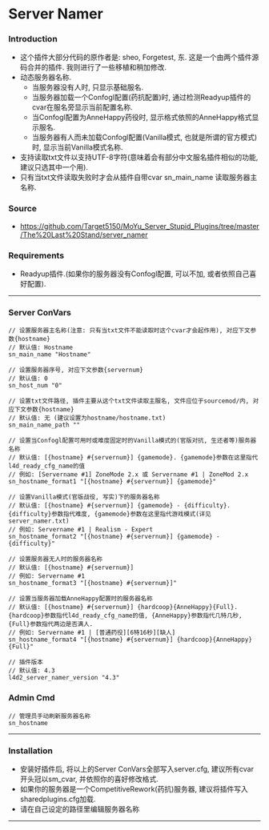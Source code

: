 # Server Namer
### Introduction
 - 这个插件大部分代码的原作者是: sheo, Forgetest, 东. 这是一个由两个插件源码合并的插件. 我则进行了一些移植和稍加修改.
 - 动态服务器名称. 
    - 当服务器没有人时, 只显示基础服名.
    - 当服务器加载一个Confogl配置(药抗配置)时, 通过检测Readyup插件的cvar在服名旁显示当前配置名称.
	- 当Confogl配置为AnneHappy药役时, 显示格式依照的AnneHappy格式显示服名.
    - 当服务器有人而未加载Confogl配置(Vanilla模式, 也就是所谓的官方模式)时, 显示当前Vanilla模式名称.
 - 支持读取txt文件以支持UTF-8字符(意味着会有部分中文服名插件相似的功能, 建议只选其中一个用).
 - 只有当txt文件读取失败时才会从插件自带cvar sn_main_name 读取服务器主名称.

### Source
 - https://github.com/Target5150/MoYu_Server_Stupid_Plugins/tree/master/The%20Last%20Stand/server_namer

### Requirements
 - Readyup插件.(如果你的服务器没有Confogl配置, 可以不加, 或者依照自己喜好配置).

<hr>

### Server ConVars
```
// 设置服务器主名称(注意: 只有当txt文件不能读取时这个cvar才会起作用), 对应下文参数{hostname}
// 默认值: Hostname
sn_main_name "Hostname"

// 设置服务器序号, 对应下文参数{servernum}
// 默认值: 0
sn_host_num "0"

// 设置txt文件路径, 插件主要从这个txt文件读取主服名, 文件应位于sourcemod/内, 对应下文参数{hostname}
// 默认值: 无 (建议设置为hostname/hostname.txt)
sn_main_name_path ""

// 设置当Confogl配置可用时或难度固定时的Vanilla模式的(官版对抗, 生还者等)服务器名称
// 默认值: [{hostname} #{servernum}] {gamemode}. {gamemode}参数在这里指代l4d_ready_cfg_name的值
// 例如: [Servername #1] ZoneMode 2.x 或 Servername #1 | ZoneMod 2.x 
sn_hostname_format1 "[{hostname} #{servernum}] {gamemode}"

// 设置Vanilla模式(官版战役, 写实)下的服务器名称
// 默认值: [{hostname} #{servernum}] {gamemode} - {difficulty}. {difficulty}参数指代难度, {gamemode}参数在这里指代游戏模式(详见server_namer.txt)
// 例如: Servername #1 | Realism - Expert
sn_hostname_format2 "[{hostname} #{servernum}] {gamemode} - {difficulty}"

// 设置服务器无人时的服务器名称
// 默认值: [{hostname} #{servernum}]
// 例如: Servername #1
sn_hostname_format3 "[{hostname} #{servernum}]"

// 设置当服务器加载AnneHappy配置时的服务器名称
// 默认值: [{hostname} #{servernum}] {hardcoop}{AnneHappy}{Full}. {hardcoop}参数指代l4d_ready_cfg_name的值, {AnneHappy}参数指代几特几秒, {Full}参数指代两边是否满人.
// 例如: Servername #1 | [普通药役][6特16秒][缺人]
sn_hostname_format4 "[{hostname} #{servernum}] {hardcoop}{AnneHappy}{Full}"

// 插件版本
// 默认值: 4.3
l4d2_server_namer_version "4.3"
```

### Admin Cmd
```
// 管理员手动刷新服务器名称
sn_hostname
```
<hr>

### Installation
 - 安装好插件后, 将以上的Server ConVars全部写入server.cfg, 建议所有cvar开头冠以sm_cvar, 并依照你的喜好修改格式.
 - 如果你的服务器是一个CompetitiveRework(药抗)服务器, 建议将插件写入sharedplugins.cfg加载.
 - 请在自己设定的路径里编辑服务器名称

<hr>




